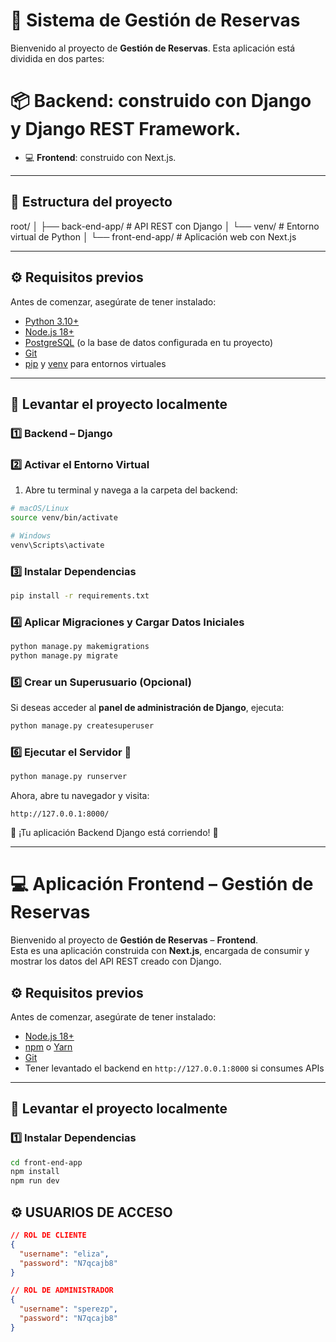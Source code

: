 # 🧩 Sistema de Gestión de Reservas

Bienvenido al proyecto de **Gestión de Reservas**. Esta aplicación está dividida en dos partes:

# 📦 **Backend**: construido con Django y Django REST Framework.
- 💻 **Frontend**: construido con Next.js.

---

## 📁 Estructura del proyecto

root/
│
├── back-end-app/ # API REST con Django
│ └── venv/ # Entorno virtual de Python
│
└── front-end-app/ # Aplicación web con Next.js


---

## ⚙️ Requisitos previos

Antes de comenzar, asegúrate de tener instalado:

- [Python 3.10+](https://www.python.org/downloads/)
- [Node.js 18+](https://nodejs.org/)
- [PostgreSQL](https://www.postgresql.org/) (o la base de datos configurada en tu proyecto)
- [Git](https://git-scm.com/)
- [pip](https://pip.pypa.io/) y [venv](https://docs.python.org/3/library/venv.html) para entornos virtuales

---

## 🚀 Levantar el proyecto localmente

### 1️⃣ Backend – Django

### 2️⃣ Activar el Entorno Virtual

1. Abre tu terminal y navega a la carpeta del backend:

```bash
# macOS/Linux
source venv/bin/activate

# Windows
venv\Scripts\activate
```

### 3️⃣ Instalar Dependencias

```bash
pip install -r requirements.txt
```

### 4️⃣ Aplicar Migraciones y Cargar Datos Iniciales

```bash
python manage.py makemigrations
python manage.py migrate
```

### 5️⃣ Crear un Superusuario (Opcional)

Si deseas acceder al **panel de administración de Django**, ejecuta:

```bash
python manage.py createsuperuser
```

### 6️⃣ Ejecutar el Servidor 🚀

```bash
python manage.py runserver
```


Ahora, abre tu navegador y visita:

```
http://127.0.0.1:8000/
```

🎉 ¡Tu aplicación Backend Django está corriendo! 🎈

---

# 💻 Aplicación Frontend – Gestión de Reservas

Bienvenido al proyecto de **Gestión de Reservas** – **Frontend**.  
Esta es una aplicación construida con **Next.js**, encargada de consumir y mostrar los datos del API REST creado con Django.


## ⚙️ Requisitos previos

Antes de comenzar, asegúrate de tener instalado:

- [Node.js 18+](https://nodejs.org/)
- [npm](https://www.npmjs.com/) o [Yarn](https://yarnpkg.com/)
- [Git](https://git-scm.com/)
- Tener levantado el backend en `http://127.0.0.1:8000` si consumes APIs

---

## 🚀 Levantar el proyecto localmente

### 1️⃣ Instalar Dependencias

```bash
cd front-end-app
npm install
npm run dev
```

## ⚙️ USUARIOS DE ACCESO
```json
// ROL DE CLIENTE
{
  "username": "eliza",
  "password": "N7qcajb8"
}

// ROL DE ADMINISTRADOR
{
  "username": "sperezp",
  "password": "N7qcajb8"
}
```


